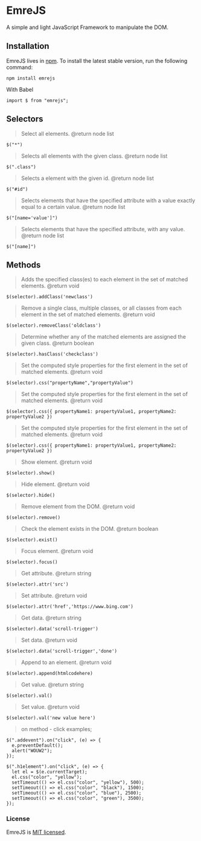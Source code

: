 # EmreJS
A simple and light JavaScript Framework to manipulate the DOM.


## Installation

EmreJS lives in [npm](https://www.npmjs.com/get-npm). To install the latest stable version, run the following command:

```shell
npm install emrejs
```

With Babel

```
import $ from "emrejs";
```

## Selectors

> Select all elements. @return node list

```$("*")```

> Selects all elements with the given class. @return node list

```$(".class")```

> Selects a element with the given id. @return node list

```$("#id")```

> Selects elements that have the specified attribute with a value exactly equal to a certain value. @return node list

```$("[name='value']")```

> Selects elements that have the specified attribute, with any value. @return node list

```$("[name]")```

## Methods
> Adds the specified class(es) to each element in the set of matched elements. @return void

```$(selector).addClass('newclass')```

> Remove a single class, multiple classes, or all classes from each element in the set of matched elements.  @return void

```$(selector).removeClass('oldclass')```

> Determine whether any of the matched elements are assigned the given class.  @return boolean

```$(selector).hasClass('checkclass')```


> Set the computed style properties for the first element in the set of matched elements.  @return void

```$(selector).css("propertyName","propertyValue")```


> Set the computed style properties for the first element in the set of matched elements.  @return void

```$(selector).css({ propertyName1: propertyValue1, propertyName2: propertyValue2 })```


> Set the computed style properties for the first element in the set of matched elements.  @return void

```$(selector).css({ propertyName1: propertyValue1, propertyName2: propertyValue2 })```


> Show element.  @return void

```$(selector).show()```

> Hide element.  @return void

```$(selector).hide()```

> Remove element from the DOM.  @return void

```$(selector).remove()```

> Check the element exists in the DOM.  @return boolean

```$(selector).exist()```

> Focus element.  @return void

```$(selector).focus()```

> Get attribute.  @return string

```$(selector).attr('src')```

> Set attribute.  @return void

```$(selector).attr('href','https://www.bing.com')```

> Get data.  @return string

```$(selector).data('scroll-trigger')```

> Set data.  @return void

```$(selector).data('scroll-trigger','done')```

> Append to an element.  @return void

```$(selector).append(htmlcodehere)```

> Get value.  @return string

```$(selector).val()```

> Set value.  @return void

```$(selector).val('new value here')```

> on method - click examples;

```
$(".addevent").on("click", (e) => {
  e.preventDefault();
  alert("WOUW2");
});
```
```
$(".h1element").on("click", (e) => {
  let el = $(e.currentTarget);
  el.css("color", "yellow");
  setTimeout(() => el.css("color", "yellow"), 500);
  setTimeout(() => el.css("color", "black"), 1500);
  setTimeout(() => el.css("color", "blue"), 2500);
  setTimeout(() => el.css("color", "green"), 3500);
});
```







### License

EmreJS is [MIT licensed](./LICENSE).